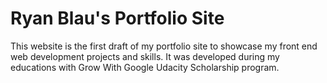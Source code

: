 # Ryan Blau's Portfolio Site

This website is the first draft of my portfolio site to showcase my front end web development projects and skills.  It was developed during my educations with Grow With Google Udacity Scholarship program.